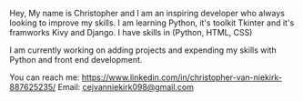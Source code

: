 Hey, My name is Christopher and I am an inspiring developer who always looking to improve my skills.
I am learning Python, it's toolkit Tkinter and it's framworks Kivy and Django. I have skills in (Python, HTML, CSS)

I am currently working on adding projects and expending my skills with Python and front end development.

You can reach me:
https://www.linkedin.com/in/christopher-van-niekirk-887625235/
Email:
cejvanniekirk098@gmail.com

<!---
Christopher1994-1/Christopher1994-1 is a ✨ special ✨ repository because its `README.md` (this file) appears on your GitHub profile.
You can click the Preview link to take a look at your changes.
--->
